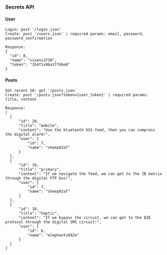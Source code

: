 ### Secrets API

#### User

    Login: post '/login.json'
    Create: post '/users.json' | required params: email, password, password_confirmation

    Response:
    {
      "id": 8,
      "name": "vixens3730",
      "token": "354f1x96a1ff4be8"
    }

#### Posts

    Get recent 20: get '/posts.json'
    Create: post '/posts.json?token={user_token}' | required params: title, content

    Response:
    [
      {
          "id": 20,
          "title": "mobile",
          "content": "Use the bluetooth XSS feed, then you can compress the digital alarm!",
          "user": {
              "id": 7,
              "name": "sheep02af"
          }
      },
      {
          "id": 19,
          "title": "primary",
          "content": "If we navigate the feed, we can get to the IB matrix through the digital FTP bus!",
          "user": {
              "id": 7,
              "name": "sheep02af"
          }
      },
      {
          "id": 18,
          "title": "haptic",
          "content": "If we bypass the circuit, we can get to the EXE protocol through the digital SMS circuit!",
          "user": {
              "id": 6,
              "name": "elephants692e"
          }
      }
    ]
